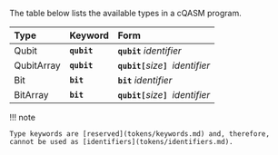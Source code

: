 The table below lists the available types in a cQASM program.

| Type       | Keyword     | Form                                   | 
|:-----------|:------------|:---------------------------------------|
| Qubit      | **`qubit`** | **`qubit`** _identifier_               | 
| QubitArray | **`qubit`** | **`qubit[`**_size_**`] `**_identifier_ | 
| Bit        | **`bit`**   | **`bit`** _identifier_                 | 
| BitArray   | **`bit`**   | **`qubit[`**_size_**`] `**_identifier_ | 

!!! note

    Type keywords are [reserved](tokens/keywords.md) and, therefore,
    cannot be used as [identifiers](tokens/identifiers.md).
